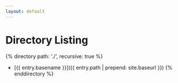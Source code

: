 ```yaml
---
layout: default
---
```


# Directory Listing

{% directory path: './', recursive: true %}
- [{{ entry.basename }}]({{ entry.path | prepend: site.baseurl }})
{% enddirectory %}

